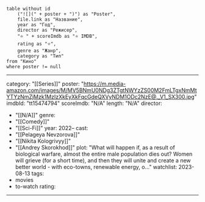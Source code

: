 ```dataview
table without id
	("![](" + poster + ")") as "Poster",
	file.link as "Название",
	year as "Год",
	director as "Режисер",
	"⭐ " + scoreImdb as "⭐ IMDB",
	rating as "⭐",
	genre as "Жанр",
	category as "Тип"
from "Кино"
where poster != null
```




---
category: "[[Series]]"
poster: "https://m.media-amazon.com/images/M/MV5BNmU0NDg3ZTgtNWYzZS00M2FmLTgxNmMtYTYzNmZjMzk1MzIzXkEyXkFqcGdeQXVyNDM1ODc2NzE@._V1_SX300.jpg"
imdbId: "tt15474794"
scoreImdb: "N/A"
length: "N/A"
director: 
  - "[[N/A]]"
genre: 
  - "[[Comedy]]"
  - "[[Sci-Fi]]"
year: 2022–
cast: 
  - "[[Pelageya Nevzorova]]"
  - "[[Nikita Kologrivyy]]"
  - "[[Andrey Skorokhod]]"
plot: "What will happen if, as a result of biological warfare, almost the entire male population dies out? Women will grieve (for a short time), and then they will unite and create a new better world - with eco-towns, renewable energy, o..."
watchlist: 2023-08-13
tags: 
  - movies
  - to-watch
rating:
---